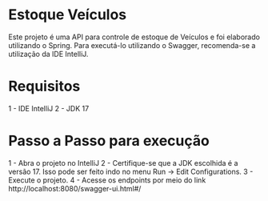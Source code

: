 # Estoque Veículos
Este projeto é uma API para controle de estoque de Veículos e foi elaborado utilizando o Spring.
Para executá-lo utilizando o Swagger, recomenda-se a utilização da IDE IntelliJ.

# Requisitos
1 - IDE IntelliJ
2 - JDK 17

# Passo a Passo para execução
1 - Abra o projeto no IntelliJ
2 - Certifique-se que a JDK escolhida é a versão 17. Isso pode ser feito indo no menu Run -> Edit Configurations.
3 - Execute o projeto.
4 - Acesse os endpoints por meio do link http://localhost:8080/swagger-ui.html#/

